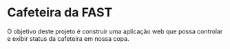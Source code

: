 Cafeteira da FAST
===============

O objetivo deste projeto é construir uma aplicação web que possa controlar e exibir status da cafeteira em nossa copa.